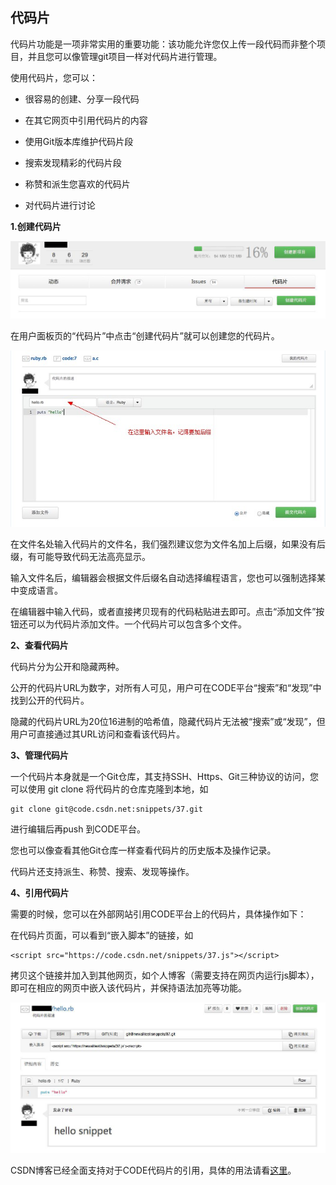 ## 代码片

代码片功能是一项非常实用的重要功能：该功能允许您仅上传一段代码而非整个项目，并且您可以像管理git项目一样对代码片进行管理。

使用代码片，您可以：

* 很容易的创建、分享一段代码

* 在其它网页中引用代码片的内容

* 使用Git版本库维护代码片段

* 搜索发现精彩的代码片段

* 称赞和派生您喜欢的代码片

* 对代码片进行讨论

**1.创建代码片**

![alt 创建代码片](/images/FAQ_6_3_3.jpg)

在用户面板页的“代码片”中点击“创建代码片”就可以创建您的代码片。


![alt 创建代码片](/images/FAQ_6_3_5.jpg)

在文件名处输入代码片的文件名，我们强烈建议您为文件名加上后缀，如果没有后缀，有可能导致代码无法高亮显示。

输入文件名后，编辑器会根据文件后缀名自动选择编程语言，您也可以强制选择某中变成语言。

在编辑器中输入代码，或者直接拷贝现有的代码粘贴进去即可。点击“添加文件”按钮还可以为代码片添加文件。一个代码片可以包含多个文件。


**2、查看代码片**

代码片分为公开和隐藏两种。

公开的代码片URL为数字，对所有人可见，用户可在CODE平台“搜索”和“发现”中找到公开的代码片。

隐藏的代码片URL为20位16进制的哈希值，隐藏代码片无法被“搜索”或“发现”，但用户可直接通过其URL访问和查看该代码片。


**3、管理代码片**

一个代码片本身就是一个Git仓库，其支持SSH、Https、Git三种协议的访问，您可以使用 git clone 将代码片的仓库克隆到本地，如

    git clone git@code.csdn.net:snippets/37.git

进行编辑后再push 到CODE平台。

您也可以像查看其他Git仓库一样查看代码片的历史版本及操作记录。

代码片还支持派生、称赞、搜索、发现等操作。

**4、引用代码片**

需要的时候，您可以在外部网站引用CODE平台上的代码片，具体操作如下：
  
在代码片页面，可以看到“嵌入脚本”的链接，如

    <script src="https://code.csdn.net/snippets/37.js"></script>

拷贝这个链接并加入到其他网页，如个人博客（需要支持在网页内运行js脚本），即可在相应的网页中嵌入该代码片，并保持语法加亮等功能。

 ![alt 引用代码片](/images/FAQ_6_3_4.jpg)

CSDN博客已经全面支持对于CODE代码片的引用，具体的用法请看[这里](https://code.csdn.net/help/CSDN_Code/code_support/FAQ_6_2 "在CSDN博客中引用CODE代码片")。
